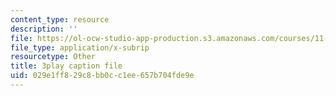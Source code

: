 ```yaml
---
content_type: resource
description: ''
file: https://ol-ocw-studio-app-production.s3.amazonaws.com/courses/11-384-malaysia-sustainable-cities-practicum-spring-2018/029e1ff829c8bb0cc1ee657b704fde9e_b-PoEwPoRe8.srt
file_type: application/x-subrip
resourcetype: Other
title: 3play caption file
uid: 029e1ff8-29c8-bb0c-c1ee-657b704fde9e
---
```

